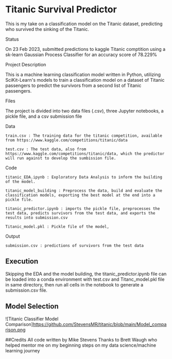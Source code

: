 # Titanic Survival Predictor
This is my take on a classification model on the Titanic dataset, predicting who survived the sinking of the Titanic.

  Status
  
On 23 Feb 2023, submitted predictions to kaggle Titanic comptition using a sk-learn Gaussian Process Classifier for an accuracy score of 78.229%

  Project Description

This is a machine learning classification model written in Python, utilizing SciKit-Learn's models to train a classification model on a dataset of Titanic passengers to predict the survivors from a second list of Titanic passengers.   

  Files
  
The project is divided into two data files (.csv), three Jupyter notebooks, a pickle file, and a csv submission file

  Data
  
    train.csv : The training data for the titanic competition, available from https://www.kaggle.com/competitions/titanic/data
    
    test.csv : The test data, also from https://www.kaggle.com/competitions/titanic/data, which the predictor will run against to develop the sumbission file.
    
  Code
  
    titanic_EDA.ipynb : Exploratory Data Analysis to inform the building of the model.
    
    titanic_model_building : Preprocess the data, build and evaluate the classification models, exporting the best model at the end into a pickle file.
    
    titanic_predictor.ipynb : imports the pickle file, preprocesses the test data, predicts survivors from the test data, and exports the results into submission.csv
    
    Titanic_model.pkl : Pickle file of the model, 
    
  Output
  
    submission.csv : predictions of survivors from the test data

## Execution
Skipping the EDA and the model building, the titanic_predictor.ipynb file can be loaded into a conda environment with test.csv and Titanc_model.pkl file in same directory, then run all cells in the notebook to generate a submission.csv file.

## Model Selection

![Titanic Classifier Model Comparison]https://github.com/StevensMR/titanic/blob/main/Model_comparison.png

##Credits
All code written by Mike Stevens
Thanks to Brett Waugh who helped mentor me on my beginning steps on my data science/machine learning journey
